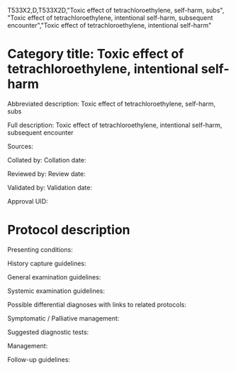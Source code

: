 T533X2,D,T533X2D,"Toxic effect of tetrachloroethylene, self-harm, subs", "Toxic effect of tetrachloroethylene, intentional self-harm, subsequent encounter","Toxic effect of tetrachloroethylene, intentional self-harm"
# Category title: Toxic effect of tetrachloroethylene, intentional self-harm

Abbreviated description: Toxic effect of tetrachloroethylene, self-harm, subs

Full description: Toxic effect of tetrachloroethylene, intentional self-harm, subsequent encounter

Sources:

Collated by:
Collation date:

Reviewed by:
Review date:

Validated by:
Validation date:

Approval UID:

# Protocol description

Presenting conditions:

History capture guidelines:

General examination guidelines:

Systemic examination guidelines:

Possible differential diagnoses with links to related protocols:

Symptomatic / Palliative management:

Suggested diagnostic tests:

Management:

Follow-up guidelines:
